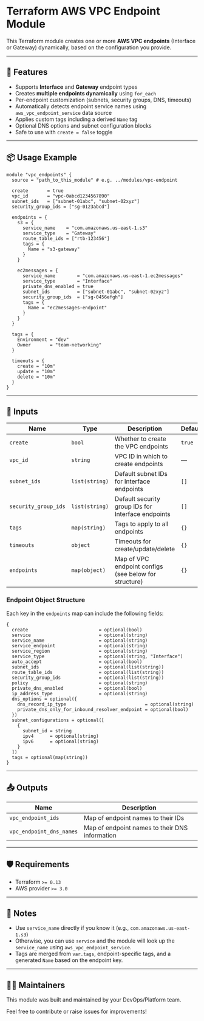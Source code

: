 
# Terraform AWS VPC Endpoint Module

This Terraform module creates one or more **AWS VPC endpoints** (Interface or Gateway) dynamically, based on the configuration you provide.

---

## 🚀 Features

- Supports **Interface** and **Gateway** endpoint types
- Creates **multiple endpoints dynamically** using `for_each`
- Per-endpoint customization (subnets, security groups, DNS, timeouts)
- Automatically detects endpoint service names using `aws_vpc_endpoint_service` data source
- Applies custom tags including a derived `Name` tag
- Optional DNS options and subnet configuration blocks
- Safe to use with `create = false` toggle

---

## 📦 Usage Example

```hcl
module "vpc_endpoints" {
  source = "path_to_this_module" # e.g. ../modules/vpc-endpoint

  create       = true
  vpc_id       = "vpc-0abcd1234567890"
  subnet_ids   = ["subnet-01abc", "subnet-02xyz"]
  security_group_ids = ["sg-0123abcd"]

  endpoints = {
    s3 = {
      service_name    = "com.amazonaws.us-east-1.s3"
      service_type    = "Gateway"
      route_table_ids = ["rtb-123456"]
      tags = {
        Name = "s3-gateway"
      }
    }

    ec2messages = {
      service_name        = "com.amazonaws.us-east-1.ec2messages"
      service_type        = "Interface"
      private_dns_enabled = true
      subnet_ids          = ["subnet-01abc", "subnet-02xyz"]
      security_group_ids  = ["sg-0456efgh"]
      tags = {
        Name = "ec2messages-endpoint"
      }
    }
  }

  tags = {
    Environment = "dev"
    Owner       = "team-networking"
  }

  timeouts = {
    create = "10m"
    update = "10m"
    delete = "10m"
  }
}
```

---

## 🧾 Inputs

| Name                | Type                                | Description                                                  | Default     |
|---------------------|-------------------------------------|--------------------------------------------------------------|-------------|
| `create`            | `bool`                              | Whether to create the VPC endpoints                          | `true`      |
| `vpc_id`            | `string`                            | VPC ID in which to create endpoints                          | —           |
| `subnet_ids`        | `list(string)`                      | Default subnet IDs for Interface endpoints                   | `[]`        |
| `security_group_ids`| `list(string)`                      | Default security group IDs for Interface endpoints           | `[]`        |
| `tags`              | `map(string)`                       | Tags to apply to all endpoints                               | `{}`        |
| `timeouts`          | `object`                            | Timeouts for create/update/delete                            | `{}`        |
| `endpoints`         | `map(object)`                       | Map of VPC endpoint configs (see below for structure)        | `{}`        |

### Endpoint Object Structure

Each key in the `endpoints` map can include the following fields:

```hcl
{
  create                          = optional(bool)
  service                         = optional(string)
  service_name                    = optional(string)
  service_endpoint                = optional(string)
  service_region                  = optional(string)
  service_type                    = optional(string, "Interface")
  auto_accept                     = optional(bool)
  subnet_ids                      = optional(list(string))
  route_table_ids                 = optional(list(string))
  security_group_ids              = optional(list(string))
  policy                          = optional(string)
  private_dns_enabled             = optional(bool)
  ip_address_type                 = optional(string)
  dns_options = optional({
    dns_record_ip_type                             = optional(string)
    private_dns_only_for_inbound_resolver_endpoint = optional(bool)
  })
  subnet_configurations = optional([
    {
      subnet_id = string
      ipv4      = optional(string)
      ipv6      = optional(string)
    }
  ])
  tags = optional(map(string))
}
```

---

## 📤 Outputs

| Name                     | Description                                     |
|--------------------------|-------------------------------------------------|
| `vpc_endpoint_ids`       | Map of endpoint names to their IDs             |
| `vpc_endpoint_dns_names` | Map of endpoint names to their DNS information |

---

## 🛡️ Requirements

- Terraform `>= 0.13`
- AWS provider `>= 3.0`

---

## 🧠 Notes

- Use `service_name` directly if you know it (e.g., `com.amazonaws.us-east-1.s3`)
- Otherwise, you can use `service` and the module will look up the `service_name` using `aws_vpc_endpoint_service`.
- Tags are merged from `var.tags`, endpoint-specific tags, and a generated `Name` based on the endpoint key.

---

## 🧑‍💻 Maintainers

This module was built and maintained by your DevOps/Platform team.

Feel free to contribute or raise issues for improvements!
